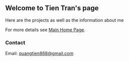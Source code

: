 ## Welcome to Tien Tran's page

Here are the projects as well as the information about me 


For more details see [Main Home Page](https://qtsho.github.io/tientran.github.io/).


### Contact

Email: quangtien868@gmail.com
